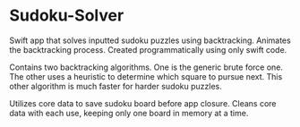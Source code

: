 # Sudoku-Solver
Swift app that solves inputted sudoku puzzles using backtracking. Animates the backtracking process. Created programmatically using only swift code.

Contains two backtracking algorithms. One is the generic brute force one. The other uses a heuristic to determine which square to pursue next. This other algorithm is much faster for harder sudoku puzzles. 

Utilizes core data to save sudoku board before app closure. Cleans core data with each use, keeping only one board in memory at a time.

